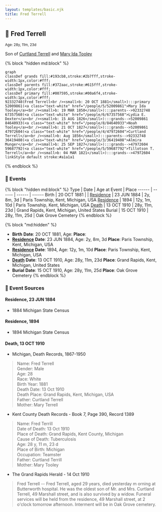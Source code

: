 ```yaml
---
layout: templates/basic.njk
title: Fred Terrell
---
```

## 🔵 Fred Terrell
<small>Age: 28y, 11m, 23d</small>

Son of [Curtland Terrell](/people/4/47972604) and [Mary Ida Tooley](/people/5/52009861)

{% block "hidden md:block" %}
```mermaid
graph
classDef grands fill:#193cb8,stroke:#2b7fff,stroke-width:1px,color:#fff;
classDef parents fill:#372aac,stroke:#615fff,stroke-width:1px,color:#fff;
classDef primary fill:#007595,stroke:#00a6f4,stroke-width:1px,color:#fff;
92332748(Fred Terrell<br /><small>b: 20 OCT 1881</small>):::primary
52009861(<a class="text-white" href="/people/5/52009861">Mary Ida Tooley</a><br /><small>b: 19 MAR 1850</small>):::parents-->92332748
67357568(<a class="text-white" href="/people/6/67357568">Lydia E. Dexter</a><br /><small>b: 15 AUG 1826</small>):::grands-->52009861
84640933(<a class="text-white" href="/people/8/84640933">Noah Tooley</a><br /><small>b: 21 OCT 1827</small>):::grands-->52009861
47972604(<a class="text-white" href="/people/4/47972604">Curtland Terrell</a><br /><small>b: Aug 1856</small>):::parents-->92332748
36419408(<a class="text-white" href="/people/3/36419408">Almira Munger</a><br /><small>b: 25 SEP 1827</small>):::grands-->47972604
59687792(<a class="text-white" href="/people/5/59687792">Tillotson T. Terrell</a><br /><small>b: 04 MAR 1821</small>):::grands-->47972604
linkStyle default stroke:#a1a1a1
```
{% endblock %}

### 📆 Events

{% block "hidden md:block" %}
Type | Date | Age at Event | Place
------ | ------ | ------ | ------
Birth | 20 OCT 1881 |  |
[Residence](#event-event-0) | 23 JUN 1884 | 2y, 8m, 3d | Paris Township, Kent, Michigan, USA
[Residence](#event-event-1) | 1894 | 12y, 1m, 10d | Paris Township, Kent, Michigan, USA
[Death](#event-event-5) | 13 OCT 1910 | 28y, 11m, 23d | Grand Rapids, Kent, Michigan, United States
Burial | 15 OCT 1910 | 28y, 11m, 25d | Oak Grove Cemetery
{% endblock %}

{% block "md:hidden" %}
- **Birth**
**Date**: 20 OCT 1881, Age:
**Place**:
- **[Residence](#event-event-0)**
**Date**: 23 JUN 1884, Age: 2y, 8m, 3d
**Place**: Paris Township, Kent, Michigan, USA
- **[Residence](#event-event-1)**
**Date**: 1894, Age: 12y, 1m, 10d
**Place**: Paris Township, Kent, Michigan, USA
- **[Death](#event-event-5)**
**Date**: 13 OCT 1910, Age: 28y, 11m, 23d
**Place**: Grand Rapids, Kent, Michigan, United States
- **Burial**
**Date**: 15 OCT 1910, Age: 28y, 11m, 25d
**Place**: Oak Grove Cemetery
{% endblock %}

### 📰 Event Sources

#### <a id="event-event-0"></a> Residence, 23 JUN 1884
* 1884 Michigan State Census

#### <a id="event-event-1"></a> Residence, 1894
* 1894 Michigan State Census

#### <a id="event-event-5"></a> Death, 13 OCT 1910
* Michigan, Death Records, 1867-1950
>   
  > Name: Fred Terrell  
  > Gender: Male  
  > Age: 28  
  > Race: White  
  > Birth Year: 1881  
  > Death Date: 13 Oct 1910  
  > Death Place: Grand Rapids, Kent, Michigan, USA  
  > Father: Curtland Terrell  
  > Mother: Mary Terrell
* Kent County Death Records  - Book 7, Page 390, Record 1389
>   
  > Name: Fred Terrill  
  > Date of Death: 13 Oct 1910  
  > Place of Death: Grand Rapids, Kent County, Michigan  
  > Cause of Death: Tuberculosis  
  > Age: 28 y, 11 m, 23 d  
  > Place of Birth: Michigan  
  > Occupation: Teamster  
  > Father: Curtland Terrill  
  > Mother: Mary Tooley
* The Grand Rapids Herald  - 14 Oct 1910
>   
  > Fred Terrell -- Fred Terrell, aged 29 years, died yesterday m orning at Butterworth hospital. He was the oldest son of Mr. and Mrs. Curtland Terrell, 49 Marshall street, and is also survived by a widow. Funeral services will be held from the residence, 49 Marshall street, at 2 o'clock tomorrow afternoon. Interment will be in Oak Grove cemetery.
